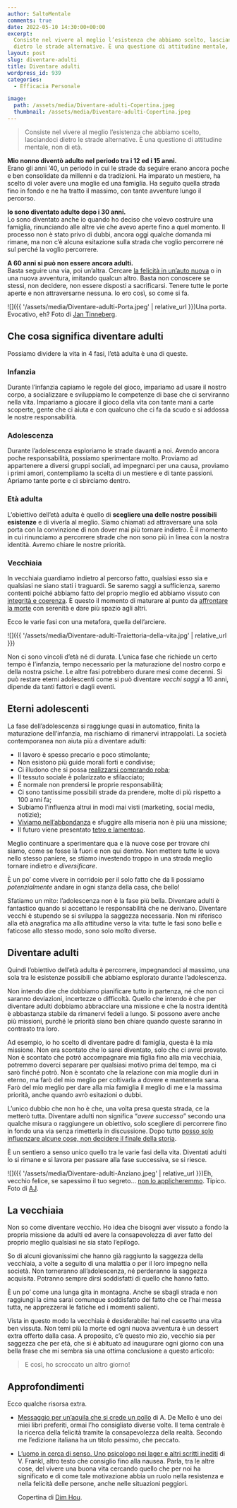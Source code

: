 ```yaml
---
author: SaltoMentale
comments: true
date: 2022-05-10 14:30:00+00:00
excerpt:
  Consiste nel vivere al meglio l’esistenza che abbiamo scelto, lasciandoci
  dietro le strade alternative. È una questione di attitudine mentale, non di età.
layout: post
slug: diventare-adulti
title: Diventare adulti
wordpress_id: 939
categories:
  - Efficacia Personale

image:
  path: /assets/media/Diventare-adulti-Copertina.jpeg
  thumbnail: /assets/media/Diventare-adulti-Copertina.jpeg
---
```


> Consiste nel vivere al meglio l’esistenza che abbiamo scelto, lasciandoci dietro le strade alternative. È una questione di attitudine mentale, non di età.


**Mio nonno diventò adulto nel periodo tra i 12 ed i 15 anni.**  
Erano gli anni ’40, un periodo in cui le strade da seguire erano ancora poche e ben consolidate da millenni e da tradizioni. Ha imparato un mestiere, ha scelto di voler avere una moglie ed una famiglia. Ha seguito quella strada fino in fondo e ne ha tratto il massimo, con tante avventure lungo il percorso.

**Io sono diventato adulto dopo i 30 anni.**  
Lo sono diventato anche io quando ho deciso che volevo costruire una famiglia, rinunciando alle altre vie che avevo aperte fino a quel momento. Il processo non è stato privo di dubbi, ancora oggi qualche domanda mi rimane, ma non c’è alcuna esitazione sulla strada che voglio percorrere né sul perché la voglio percorrere.

**A 60 anni si può non essere ancora adulti.**  
Basta seguire una via, poi un’altra. Cercare [la felicità in un’auto nuova](/stai-regalandoti-carbone/) o in una nuova avventura, imitando qualcun altro. Basta non conoscere se stessi, non decidere, non essere disposti a sacrificarsi. Tenere tutte le porte aperte e non attraversarne nessuna. Io ero così, so come si fa.

![]({{ '/assets/media/Diventare-adulti-Porta.jpeg' | relative_url }})Una porta. Evocativo, eh? Foto di [Jan Tinneberg](https://unsplash.com/@craft_ear?utm_source=unsplash&utm_medium=referral&utm_content=creditCopyText).

## Che cosa significa diventare adulti

Possiamo dividere la vita in 4 fasi, l’età adulta è una di queste.

### Infanzia

Durante l’infanzia capiamo le regole del gioco, impariamo ad usare il nostro corpo, a socializzare e sviluppiamo le competenze di base che ci serviranno nella vita. Impariamo a giocare il gioco della vita con tante mani a carte scoperte, gente che ci aiuta e con qualcuno che ci fa da scudo e si addossa le nostre responsabilità.

### Adolescenza

Durante l’adolescenza esploriamo le strade davanti a noi. Avendo ancora poche responsabilità, possiamo sperimentare molto. Proviamo ad appartenere a diversi gruppi sociali, ad impegnarci per una causa, proviamo i primi amori, contempliamo la scelta di un mestiere e di tante passioni. Apriamo tante porte e ci sbirciamo dentro.

### Età adulta

L’obiettivo dell’età adulta è quello di **scegliere una delle nostre possibili esistenze** e di viverla al meglio. Siamo chiamati ad attraversare una sola porta con la convinzione di non dover mai più tornare indietro. È il momento in cui rinunciamo a percorrere strade che non sono più in linea con la nostra identità. Avremo chiare le nostre priorità.

### Vecchiaia

In vecchiaia guardiamo indietro al percorso fatto, qualsiasi esso sia e qualsiasi ne siano stati i traguardi. Se saremo saggi a sufficienza, saremo contenti poiché abbiamo fatto del proprio meglio ed abbiamo vissuto con [integrità e coerenza](/misurare-la-coerenza/). È questo il momento di maturare al punto da [affrontare la morte](/affrontare-la-morte/) con serenità e dare più spazio agli altri.

Ecco le varie fasi con una metafora, quella dell’arciere.

![]({{ '/assets/media/Diventare-adulti-Traiettoria-della-vita.jpg' | relative_url }})

Non ci sono vincoli d’età né di durata. L’unica fase che richiede un certo tempo è l’infanzia, tempo necessario per la maturazione del nostro corpo e della nostra psiche. Le altre fasi potrebbero durare mesi come decenni. Si può restare eterni adolescenti come si può diventare _vecchi saggi_ a 16 anni, dipende da tanti fattori e dagli eventi.

## Eterni adolescenti

La fase dell’adolescenza si raggiunge quasi in automatico, finita la maturazione dell’infanzia, ma rischiamo di rimanervi intrappolati. La società contemporanea non aiuta più a diventare adulti:

- Il lavoro è spesso precario e poco stimolante;
- Non esistono più guide morali forti e condivise;
- Ci illudono che si possa [realizzarsi comprando roba](/ricchi-sfondati/);
- Il tessuto sociale è polarizzato e sfilacciato;
- È normale non prendersi le proprie responsabilità;
- Ci sono tantissime possibili strade da prendere, molte di più rispetto a 100 anni fa;
- Subiamo l’influenza altrui in modi mai visti (marketing, social media, notizie);
- [Viviamo nell’abbondanza](/la-formula-per-la-ricchezza/) e sfuggire alla miseria non è più una missione;
- Il futuro viene presentato [tetro e lamentoso](/smettere-di-lamentarsi/).

Meglio continuare a sperimentare qua e là nuove cose per trovare chi siamo, come se fosse là fuori e non qui dentro. Non mettere tutte le uova nello stesso paniere, se stiamo investendo troppo in una strada meglio tornare indietro e _diversificare_.

È un po’ come vivere in corridoio per il solo fatto che da lì possiamo _potenzialmente_ andare in ogni stanza della casa, che bello!

Sfatiamo un mito: l’adolescenza non è la fase più bella. Diventare adulti è fantastico quando si accettano le responsabilità che ne derivano. Diventare vecchi è stupendo se si sviluppa la saggezza necessaria. Non mi riferisco alla età anagrafica ma alla attitudine verso la vita: tutte le fasi sono belle e faticose allo stesso modo, sono solo molto diverse.

## Diventare adulti

Quindi l’obiettivo dell’età adulta è percorrere, impegnandoci al massimo, una sola tra le esistenze possibili che abbiamo esplorato durante l’adolescenza.

Non intendo dire che dobbiamo pianificare tutto in partenza, né che non ci saranno deviazioni, incertezze o difficoltà. Quello che intendo è che per diventare adulti dobbiamo abbracciare una missione e che la nostra identità è abbastanza stabile da rimanervi fedeli a lungo. Si possono avere anche più missioni, purché le priorità siano ben chiare quando queste saranno in contrasto tra loro.

Ad esempio, io ho scelto di diventare padre di famiglia, questa è la mia missione. Non era scontato che lo sarei diventato, solo che ci avrei provato. Non è scontato che potrò accompagnare mia figlia fino alla mia vecchiaia, potremmo doverci separare per qualsiasi motivo prima del tempo, ma ci sarò finché potrò. Non è scontato che la relazione con mia moglie duri in eterno, ma farò del mio meglio per coltivarla a dovere e mantenerla sana. Farò del mio meglio per dare alla mia famiglia il meglio di me e la massima priorità, anche quando avrò esitazioni o dubbi.

L’unico dubbio che non ho è che, una volta presa questa strada, ce la metterò tutta. Diventare adulti non significa “_avere successo_” secondo una qualche misura o raggiungere un obiettivo, solo scegliere di percorrere fino in fondo una via senza rimetterla in discussione. Dopo tutto [posso solo influenzare alcune cose, non decidere il finale della storia](/guerre-inventate/).

È un sentiero a senso unico quello tra le varie fasi della vita. Diventati adulti lo si rimane e si lavora per passare alla fase successiva, se si riesce.

![]({{ '/assets/media/Diventare-adulti-Anziano.jpeg' | relative_url }})Eh, vecchio felice, se sapessimo il tuo segreto… [non lo applicheremmo](/non-esistono-segreti/). Tipico.  
Foto di [AJ](https://unsplash.com/@alaistair?utm_source=unsplash&utm_medium=referral&utm_content=creditCopyText).

## La vecchiaia

Non so come diventare vecchio. Ho idea che bisogni aver vissuto a fondo la propria missione da adulti ed avere la consapevolezza di aver fatto del proprio meglio qualsiasi ne sia stato l’epilogo.

So di alcuni giovanissimi che hanno già raggiunto la saggezza della vecchiaia, a volte a seguito di una malattia o per il loro impegno nella società. Non torneranno all’adolescenza, né perderanno la saggezza acquisita. Potranno sempre dirsi soddisfatti di quello che hanno fatto.

È un po’ come una lunga gita in montagna. Anche se sbagli strada e non raggiungi la cima sarai comunque soddisfatto del fatto che ce l’hai messa tutta, ne apprezzerai le fatiche ed i momenti salienti.

Vista in questo modo la vecchiaia è desiderabile: hai nel cassetto una vita ben vissuta. Non temi più la morte ed ogni nuova avventura è un dessert extra offerto dalla casa. A proposito, c’è questo mio zio, vecchio sia per saggezza che per età, che si è abituato ad inaugurare ogni giorno con una bella frase che mi sembra sia una ottima conclusione a questo articolo:

> E così, ho scroccato un altro giorno!


## Approfondimenti

Ecco qualche risorsa extra.

- [Messaggio per un’aquila che si crede un pollo](https://amzn.to/3qRPoXf) di A. De Mello è uno dei miei libri preferiti, ormai l’ho consigliato diverse volte. Il tema centrale è la ricerca della felicità tramite la consapevolezza della realtà. Secondo me l’edizione italiana ha un titolo pessimo, che peccato.
- [L’uomo in cerca di senso. Uno psicologo nei lager e altri scritti inediti](https://amzn.to/3Lvhz6k) di V. Frankl, altro testo che consiglio fino alla nausea. Parla, tra le altre cose, del vivere una buona vita cercando quello che per noi ha significato e di come tale motivazione abbia un ruolo nella resistenza e nella felicità delle persone, anche nelle situazioni peggiori.

  Copertina di <a href="https://unsplash.com/@dimhou?utm_source=unsplash&utm_medium=referral&utm_content=creditCopyText">Dim Hou</a>.
